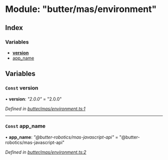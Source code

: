 
# Module: "butter/mas/environment"

## Index

### Variables

* [__version__](_butter_mas_environment_.md#const-__version__)
* [app_name](_butter_mas_environment_.md#const-app_name)

## Variables

### `Const` __version__

• **__version__**: *"2.0.0"* = "2.0.0"

*Defined in [butter/mas/environment.ts:1](https://github.com/butter-robotics/Butter.MAS.JavascriptAPI/blob/2d105e8/butter/mas/environment.ts#L1)*

___

### `Const` app_name

• **app_name**: *"@butter-robotics/mas-javascript-api"* = "@butter-robotics/mas-javascript-api"

*Defined in [butter/mas/environment.ts:2](https://github.com/butter-robotics/Butter.MAS.JavascriptAPI/blob/2d105e8/butter/mas/environment.ts#L2)*
